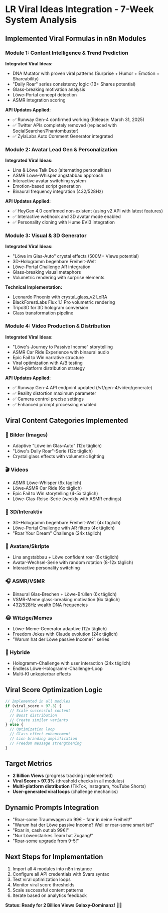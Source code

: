 # LR Viral Ideas Integration - 7-Week System Analysis

## Implemented Viral Formulas in n8n Modules

### Module 1: Content Intelligence & Trend Prediction
**Integrated Viral Ideas:**
- DNA Mutator with proven viral patterns (Surprise + Humor + Emotion + Shareability)
- "Daily Roar" series consistency logic (1B+ Shares potential)
- Glass-breaking motivation analysis
- Löwe-Portal concept detection
- ASMR integration scoring

**API Updates Applied:**
- ✅ Runway Gen-4 confirmed working (Release: March 31, 2025)
- ✅ Twitter APIs completely removed (replaced with SocialSearcher/Phantombuster)
- ✅ ZylaLabs Auto Comment Generator integrated

### Module 2: Avatar Lead Gen & Personalization  
**Integrated Viral Ideas:**
- Lina & Löwe Talk Duo (alternating personalities)
- ASMR Löwe-Whisper angstabbau approach
- Interactive avatar switching system
- Emotion-based script generation
- Binaural frequency integration (432/528Hz)

**API Updates Applied:**
- ✅ HeyGen 4.0 confirmed non-existent (using v2 API with latest features)
- ✅ Interactive webhook and 3D avatar mode enabled
- ✅ Personality cloning with Hume EVI3 integration

### Module 3: Visual & 3D Generator
**Integrated Viral Ideas:**
- "Löwe im Glas-Auto" crystal effects (500M+ Views potential)
- 3D-Hologramm begehbare Freiheit-Welt
- Löwe-Portal Challenge AR integration
- Glass-breaking visual metaphors
- Volumetric rendering with surprise elements

**Technical Implementation:**
- Leonardo Phoenix with crystal_glass_v2 LoRA
- BlackForestLabs Flux 1.1 Pro volumetric rendering
- Tripo3D for 3D hologram conversion
- Glass transformation pipeline

### Module 4: Video Production & Distribution
**Integrated Viral Ideas:**
- "Löwe's Journey to Passive Income" storytelling
- ASMR Car Ride Experience with binaural audio
- Epic Fail to Win narrative structure
- Viral optimization with A/B testing
- Multi-platform distribution strategy

**API Updates Applied:**
- ✅ Runway Gen-4 API endpoint updated (/v1/gen-4/video/generate)
- ✅ Reality distortion maximum parameter
- ✅ Camera control precise settings
- ✅ Enhanced prompt processing enabled

## Viral Content Categories Implemented

### 🎨 Bilder (Images)
- Adaptive "Löwe im Glas-Auto" (12x täglich)
- "Löwe's Daily Roar"-Serie (12x täglich)
- Crystal glass effects with volumetric lighting

### 🎬 Videos  
- ASMR Löwe-Whisper (6x täglich)
- Löwe-ASMR Car Ride (6x täglich)
- Epic Fail to Win storytelling (4-5x täglich)
- Löwe-Glas-Reise-Serie (weekly with ASMR endings)

### 🌟 3D/Interaktiv
- 3D-Hologramm begehbare Freiheit-Welt (4x täglich)
- Löwe-Portal Challenge with AR filters (4x täglich)
- "Roar Your Dream" Challenge (24x täglich)

### 🤖 Avatare/Skripte
- Lina angstabbau + Löwe confident roar (8x täglich)
- Avatar-Wechsel-Serie with random rotation (8-12x täglich)
- Interactive personality switching

### 🎧 ASMR/VSMR
- Binaural Glas-Brechen + Löwe-Brüllen (6x täglich)
- VSMR-Meme glass-breaking motivation (6x täglich)
- 432/528Hz wealth DNA frequencies

### 😂 Witzige/Memes
- Löwe-Meme-Generator adaptive (12x täglich)
- Freedom Jokes with Claude evolution (24x täglich)
- "Warum hat der Löwe passive Income?" series

### 🔄 Hybride
- Hologramm-Challenge with user interaction (24x täglich)
- Endless Löwe-Hologramm-Challenge-Loop
- Multi-KI unkopierbar effects

## Viral Score Optimization Logic

```javascript
// Implemented in all modules
if (viral_score > 97.3) {
  // Scale successful content
  // Boost distribution
  // Create similar variants
} else {
  // Optimization loop
  // Glass effect enhancement
  // Lion branding amplification
  // Freedom message strengthening
}
```

## Target Metrics
- **2 Billion Views** (progress tracking implemented)
- **Viral Score > 97.3%** (threshold checks in all modules)
- **Multi-platform distribution** (TikTok, Instagram, YouTube Shorts)
- **User-generated viral loops** (challenge mechanics)

## Dynamic Prompts Integration
- "Roar-some Traumwagen ab 99€ – fahr in deine Freiheit!"
- "Warum hat der Löwe passive Income? Weil er roar-some smart ist!"
- "Roar in, cash out ab 99€!"
- "Nur Löwenstarkes Team hat Zugang!"
- "Roar-some upgrade from 9-5!"

## Next Steps for Implementation
1. Import all 4 modules into n8n instance
2. Configure all API credentials with $vars syntax
3. Test viral optimization loops
4. Monitor viral score thresholds
5. Scale successful content patterns
6. Iterate based on analytics feedback

**Status: Ready for 2 Billion Views Galaxy-Dominanz! 🦁✨**
